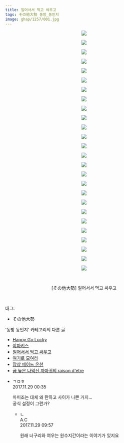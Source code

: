 ```yaml
---
title: 일어서서 먹고 싸우고
tags: その他大勢 동방_동인지
image: ghap/1257/001.jpg
---
```

<div class="article">
<p style="text-align: center; clear: none; float: none;"><img src="{{ site.nasurl }}/ghap/1257/001.jpg"/></p>
<p style="text-align: center; clear: none; float: none;"><img src="{{ site.nasurl }}/ghap/1257/002.jpg"/></p>
<p style="text-align: center; clear: none; float: none;"><img src="{{ site.nasurl }}/ghap/1257/003.jpg"/></p>
<p style="text-align: center; clear: none; float: none;"><img src="{{ site.nasurl }}/ghap/1257/004.jpg"/></p>
<p style="text-align: center; clear: none; float: none;"><img src="{{ site.nasurl }}/ghap/1257/005.jpg"/></p>
<p style="text-align: center; clear: none; float: none;"><img src="{{ site.nasurl }}/ghap/1257/006.jpg"/></p>
<p style="text-align: center; clear: none; float: none;"><img src="{{ site.nasurl }}/ghap/1257/007.jpg"/></p>
<p style="text-align: center; clear: none; float: none;"><img src="{{ site.nasurl }}/ghap/1257/008.jpg"/></p>
<p style="text-align: center; clear: none; float: none;"><img src="{{ site.nasurl }}/ghap/1257/009.jpg"/></p>
<p style="text-align: center; clear: none; float: none;"><img src="{{ site.nasurl }}/ghap/1257/010.jpg"/></p>
<p style="text-align: center; clear: none; float: none;"><img src="{{ site.nasurl }}/ghap/1257/011.jpg"/></p>
<p style="text-align: center; clear: none; float: none;"><img src="{{ site.nasurl }}/ghap/1257/012.jpg"/></p>
<p style="text-align: center; clear: none; float: none;"><img src="{{ site.nasurl }}/ghap/1257/013.jpg"/></p>
<p style="text-align: center; clear: none; float: none;"><img src="{{ site.nasurl }}/ghap/1257/014.jpg"/></p>
<p style="text-align: center; clear: none; float: none;"><img src="{{ site.nasurl }}/ghap/1257/015.jpg"/></p>
<p style="text-align: center; clear: none; float: none;"><img src="{{ site.nasurl }}/ghap/1257/016.jpg"/></p>
<p style="text-align: center; clear: none; float: none;"><img src="{{ site.nasurl }}/ghap/1257/017.jpg"/></p>
<p style="text-align: center; clear: none; float: none;"><img src="{{ site.nasurl }}/ghap/1257/018.jpg"/></p>
<p style="text-align: center; clear: none; float: none;"><img src="{{ site.nasurl }}/ghap/1257/019.jpg"/></p>
<p style="text-align: center; clear: none; float: none;"><img src="{{ site.nasurl }}/ghap/1257/020.jpg"/></p>
<p style="text-align: center; clear: none; float: none;"><img src="{{ site.nasurl }}/ghap/1257/021.jpg"/></p>
<p style="text-align: center; clear: none; float: none;"><img src="{{ site.nasurl }}/ghap/1257/022.jpg"/></p>
<p style="text-align: center; clear: none; float: none;"><img src="{{ site.nasurl }}/ghap/1257/023.jpg"/></p>
<p style="text-align: center; clear: none; float: none;"><img src="{{ site.nasurl }}/ghap/1257/024.jpg"/></p>
<p style="text-align: center; clear: none; float: none;"><img src="{{ site.nasurl }}/ghap/1257/025.jpg"/></p>
<p style="text-align: center; clear: none; float: none;"><img src="{{ site.nasurl }}/ghap/1257/026.jpg"/></p>
<p style="text-align: center; clear: none; float: none;"><br/></p>
<p style="text-align: center; clear: none; float: none;">[その他大勢] 일어서서 먹고 싸우고</p>
<p><br/></p>
</div><div class="tagTrail">
<p>태그: </p>
<ul>
<li>その他大勢</li>
</ul>
</div><div class="another">
<p>'동방 동인지' 카테고리의 다른 글</p>
<ul>
<li><a href="/2016-07-31-ghap_1260">Happy Go Lucky</a></li>
<li><a href="/2016-07-31-ghap_1259">야마키스</a></li>
<li><a href="/2016-07-31-ghap_1257">일어서서 먹고 싸우고</a></li>
<li><a href="/2016-07-31-ghap_1256">여기로 모여라</a></li>
<li><a href="/2016-07-31-ghap_1255">망상 메이드 온천</a></li>
<li><a href="/2016-07-31-ghap_1253">굽 높은 나막신 까마귀의 raison d'etre</a></li>
</ul>
</div><div class="cb_module cb_fluid">
<div class="cb_wrt cb_profile">
<div class="comment">
<ul>
<li class="cb_thumb_off" id="comment15140314">
<div class="cb_comment_area">
<div class="cb_info_area">
<div class="cb_section">
<span class="cb_nick_name">ㄱㅁㅎ</span>
</div>
<div class="cb_section">
<span class="cb_date">2017.11.29 00:35 </span>
</div>
</div>
<div class="cb_dsc_comment">
<p class="cb_dsc">
											마미조는 대체 왜 란하고 사이가 나쁜 거지...<br/>
공식 설정이 그런가?
										</p>
</div>
<ul>
<li class="cb_thumb_off" id="comment15140512">
<span class="cb_bu_subnode">ㄴ</span>
<div class="cb_comment_area">
<div class="cb_info_area">
<div class="cb_section">
<span class="cb_nick_name">A.C</span>
</div>
<div class="cb_section">
<span class="cb_date">2017.11.29 09:57 </span>
</div>
</div>
<div class="cb_dsc_comment">
<p class="cb_dsc">
																원래 너구리와 여우는 원수지간이라는 이야기가 있지요
															</p>
</div>
</div>
</li>
</ul>
</div></li>
</ul>
</div>
</div><!-- commentList close -->
</div>